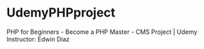 # UdemyPHPproject 

PHP for Beginners - Become a PHP Master - CMS Project | Udemy
Instructor: Edwin Diaz
